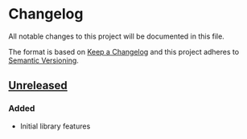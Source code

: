 # Changelog

All notable changes to this project will be documented in this file.

The format is based on [Keep a Changelog](http://keepachangelog.com)
and this project adheres to [Semantic Versioning](http://semver.org).

## [Unreleased]

### Added
- Initial library features

[Unreleased]: https://github.com/jmagnuson/linemux/compare/8a30f75...master
